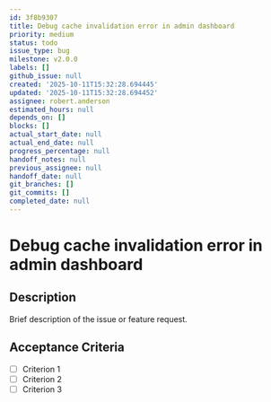 ```yaml
---
id: 3f8b9307
title: Debug cache invalidation error in admin dashboard
priority: medium
status: todo
issue_type: bug
milestone: v2.0.0
labels: []
github_issue: null
created: '2025-10-11T15:32:28.694445'
updated: '2025-10-11T15:32:28.694452'
assignee: robert.anderson
estimated_hours: null
depends_on: []
blocks: []
actual_start_date: null
actual_end_date: null
progress_percentage: null
handoff_notes: null
previous_assignee: null
handoff_date: null
git_branches: []
git_commits: []
completed_date: null
---
```


# Debug cache invalidation error in admin dashboard

## Description

Brief description of the issue or feature request.

## Acceptance Criteria

- [ ] Criterion 1
- [ ] Criterion 2
- [ ] Criterion 3